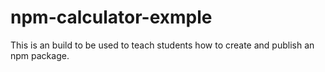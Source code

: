 # npm-calculator-exmple
This is an build to be used to teach students how to create and publish an npm package.
